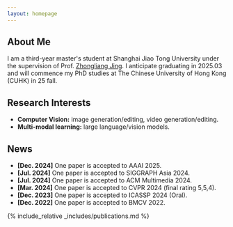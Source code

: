 ```yaml
---
layout: homepage
---
```


## About Me

I am a third-year master's student at Shanghai Jiao Tong University under the supervision of Prof. [Zhongliang Jing](https://www.aero.sjtu.edu.cn/En/Data/View/2189). 
I anticipate graduating in 2025.03 and will commence my PhD studies at The Chinese University of Hong Kong (CUHK) in 25 fall.

## Research Interests

- **Computer Vision:** image generation/editing, video generation/editing.
- **Multi-modal learning:** large language/vision models.

## News
- **[Dec. 2024]** One paper is accepted to AAAI 2025.
- **[Jul. 2024]** One paper is accepted to SIGGRAPH Asia 2024.
- **[Jul. 2024]** One paper is accepted to ACM Multimedia 2024.
- **[Mar. 2024]** One paper is accepted to CVPR 2024 (final rating 5,5,4).
- **[Dec. 2023]** One paper is accepted to ICASSP 2024 (Oral).
- **[Dec. 2022]** One paper is accepted to BMCV 2022.

{% include_relative _includes/publications.md %}
